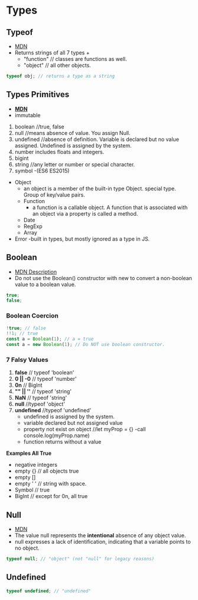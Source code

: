 # Types

## Typeof

- [MDN](https://developer.mozilla.org/en-US/docs/Web/JavaScript/Reference/Operators/typeof)
- Returns strings of all 7 types +
  - "function" // classes are functions as well.
  - "object" // all other objects.

```js
typeof obj; // returns a type as a string
```

## Types Primitives

- **[MDN](https://developer.mozilla.org/en-US/docs/Web/JavaScript/Data_structures)**
- immutable

1. boolean //true, false
2. null //means absence of value. You assign Null.
3. undefined //absence of definition. Variable is declared but no value assigned. Undefined is assigned by the system.
4. number includes floats and integers.
5. bigint
6. string //any letter or number or special character.
7. symbol -(ES6 ES2015)

- Object
  - an object is a member of the built-in type Object. special type. Group of key/value pairs.
  - Function
    - a function is a callable object. A function that is associated with an object via a property is called a method.
  - Date
  - RegExp
  - Array
- Error -built in types, but mostly ignored as a type in JS.

## Boolean

- [MDN Description](https://developer.mozilla.org/en-US/docs/Web/JavaScript/Reference/Global_Objects/Boolean)
- Do not use the Boolean() constructor with new to convert a non-boolean value to a boolean value.

```js
true;
false;
```

### Boolean Coercion

```js
!true; // false
!!1; // true
const a = Boolean(1); // a = true
const a = new Boolean(1); // Do NOT use boolean constructor.
```

### 7 Falsy Values

1. **false** // typeof 'boolean'
2. **0 || -0** // typeof 'number'
3. **0n** // BigInt
4. **"" || ''** // typeof 'string'
5. **NaN** // typeof 'string'
6. **null** //typeof 'object'
7. **undefined** //typeof 'undefined'
   - undefined is assigned by the system.
   - variable declared but not assigned value
   - property not exist on object //let myProp = {} -call console.log(myProp.name)
   - function returns without a value

**Examples All True**

- negative integers
- empty {} // all objects true
- empty []
- empty ' ' // string with space.
- Symbol // true
- BigInt // except for 0n, all true

## Null

- [MDN](https://developer.mozilla.org/en-US/docs/Web/JavaScript/Reference/Operators/null)
- The value null represents the **intentional** absence of any object value.
- null expresses a lack of identification, indicating that a variable points to no object.

```js
typeof null; // "object" (not "null" for legacy reasons)
```

## Undefined

```js
typeof undefined; // "undefined"
```
